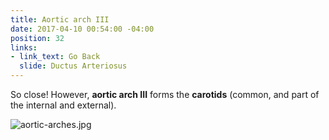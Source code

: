 ```yaml
---
title: Aortic arch III
date: 2017-04-10 00:54:00 -04:00
position: 32
links:
- link_text: Go Back
  slide: Ductus Arteriosus
---
```


So close! However, **aortic arch III** forms the **carotids** (common, and part of the internal and external).

![aortic-arches.jpg](/uploads/aortic-arches.jpg)